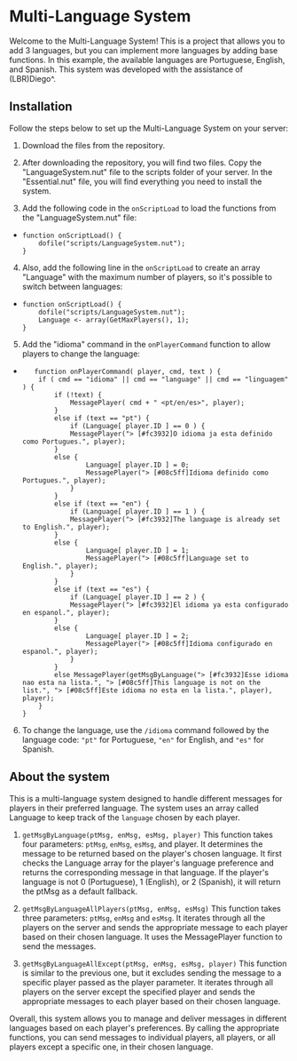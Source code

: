 # Multi-Language System

Welcome to the Multi-Language System! This is a project that allows you to add 3 languages, but you can implement more languages by adding base functions. In this example, the available languages are Portuguese, English, and Spanish. This system was developed with the assistance of (LBR)Diego^.

## Installation

Follow the steps below to set up the Multi-Language System on your server:

1. Download the files from the repository.

2. After downloading the repository, you will find two files. Copy the "LanguageSystem.nut" file to the scripts folder of your server. In the "Essential.nut" file, you will find everything you need to install the system.

3. Add the following code in the `onScriptLoad` to load the functions from the "LanguageSystem.nut" file:
-  ```squirrel
   function onScriptLoad() {
       dofile("scripts/LanguageSystem.nut");
   }

4. Also, add the following line in the `onScriptLoad` to create an array "Language" with the maximum number of players, so it's possible to switch between languages:
-  ```squirrel
   function onScriptLoad() {
       dofile("scripts/LanguageSystem.nut");
       Language <- array(GetMaxPlayers(), 1);
   }

5. Add the "idioma" command in the `onPlayerCommand` function to allow players to change the language:
-  ```squirrel
      function onPlayerCommand( player, cmd, text ) {
       if ( cmd == "idioma" || cmd == "language" || cmd == "linguagem" ) {
           if (!text) {
               MessagePlayer( cmd + " <pt/en/es>", player);
           }
           else if (text == "pt") {
               if (Language[ player.ID ] == 0 ) {
               MessagePlayer("> [#fc3932]O idioma ja esta definido como Portugues.", player);
           }
           else {
                   Language[ player.ID ] = 0;
                   MessagePlayer("> [#08c5ff]Idioma definido como Portugues.", player);
               }
           }
           else if (text == "en") {
               if (Language[ player.ID ] == 1 ) {
               MessagePlayer("> [#fc3932]The language is already set to English.", player);
           }
           else {
                   Language[ player.ID ] = 1;
                   MessagePlayer("> [#08c5ff]Language set to English.", player);
               }
           }
           else if (text == "es") {
               if (Language[ player.ID ] == 2 ) {
               MessagePlayer("> [#fc3932]El idioma ya esta configurado en espanol.", player);
           }
           else {
                   Language[ player.ID ] = 2;
                   MessagePlayer("> [#08c5ff]Idioma configurado en espanol.", player);
               }
           }
           else MessagePlayer(getMsgByLanguage("> [#fc3932]Esse idioma nao esta na lista.", "> [#08c5ff]This language is not on the list.", "> [#08c5ff]Este idioma no esta en la lista.", player), player);
       }
   }

6. To change the language, use the `/idioma` command followed by the language code: `"pt"` for Portuguese, `"en"` for English, and `"es"` for Spanish.

## About the system

This is a multi-language system designed to handle different messages for players in their preferred language. The system uses an array called Language to keep track of the `language` chosen by each player.

1. `getMsgByLanguage(ptMsg, enMsg, esMsg, player)`
This function takes four parameters: `ptMsg`, `enMsg`, `esMsg`, and player. It determines the message to be returned based on the player's chosen language. It first checks the Language array for the player's language preference and returns the corresponding message in that language. If the player's language is not 0 (Portuguese), 1 (English), or 2 (Spanish), it will return the ptMsg as a default fallback.

2. `getMsgByLanguageAllPlayers(ptMsg, enMsg, esMsg)`
This function takes three parameters: `ptMsg`, `enMsg` and `esMsg`. It iterates through all the players on the server and sends the appropriate message to each player based on their chosen language. It uses the MessagePlayer function to send the messages.

3. `getMsgByLanguageAllExcept(ptMsg, enMsg, esMsg, player)`
This function is similar to the previous one, but it excludes sending the message to a specific player passed as the player parameter. It iterates through all players on the server except the specified player and sends the appropriate messages to each player based on their chosen language.


Overall, this system allows you to manage and deliver messages in different languages based on each player's preferences. By calling the appropriate functions, you can send messages to individual players, all players, or all players except a specific one, in their chosen language.
